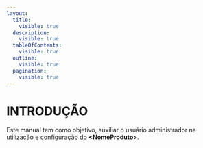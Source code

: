 ```yaml
---
layout:
  title:
    visible: true
  description:
    visible: true
  tableOfContents:
    visible: true
  outline:
    visible: true
  pagination:
    visible: true
---
```


# INTRODUÇÃO

Este manual tem como objetivo, auxiliar o usuário administrador na utilização e configuração do  **\<NomeProduto>**.
